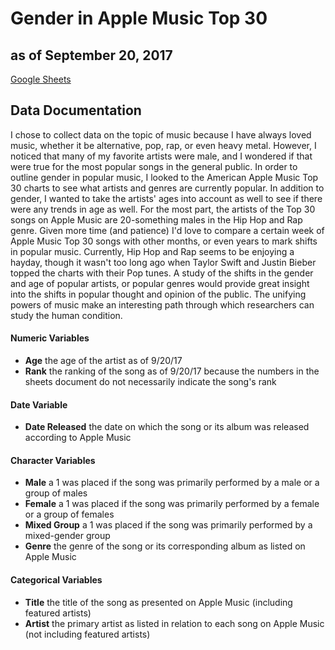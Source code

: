 # Gender in Apple Music Top 30
## as of September 20, 2017

[Google Sheets](https://docs.google.com/a/richmond.edu/spreadsheets/d/1jK6FRnzmCH6fVxfybaryKGpCV56anzHyNyIVOwGL6Pg/edit?usp=sharing)

## Data Documentation
I chose to collect data on the topic of music because I have always loved music, whether it be alternative, pop, rap, or even heavy metal. However, I noticed that many of my favorite artists were male, and I wondered if that were true for the most popular songs in the general public.
In order to outline gender in popular music, I looked to the American Apple Music Top 30 charts to see what artists and genres are currently popular. In addition to gender, I wanted to take the artists' ages into account as well to see if there were any trends in age as well. For the most part, the artists of the Top 30 songs on Apple Music are 20-something males in the Hip Hop and Rap genre.
Given more time (and patience) I'd love to compare a certain week of Apple Music Top 30 songs with other months, or even years to mark shifts in popular music. Currently, Hip Hop and Rap seems to be enjoying a hayday, though it wasn't too long ago when Taylor Swift and Justin Bieber topped the charts with their Pop tunes. A study of the shifts in the gender and age of popular artists, or popular genres would provide great insight into the shifts in popular thought and opinion of the public. 
The unifying powers of music make an interesting path through which researchers can study the human condition. 

#### Numeric Variables
* **Age** the age of the artist as of 9/20/17
* **Rank** the ranking of the song as of 9/20/17 because the numbers in the sheets document do not necessarily indicate the song's rank
#### Date Variable
* **Date Released** the date on which the song or its album was released according to Apple Music
#### Character Variables
* **Male** a 1 was placed if the song was primarily performed by a male or a group of males
* **Female** a 1 was placed if the song was primarily performed by a female or a group of females
* **Mixed Group** a 1 was placed if the song was primarily performed by a mixed-gender group
* **Genre** the genre of the song or its corresponding album as listed on Apple Music
#### Categorical Variables
* **Title** the title of the song as presented on Apple Music (including featured artists)
* **Artist** the primary artist as listed in relation to each song on Apple Music (not including featured artists)


